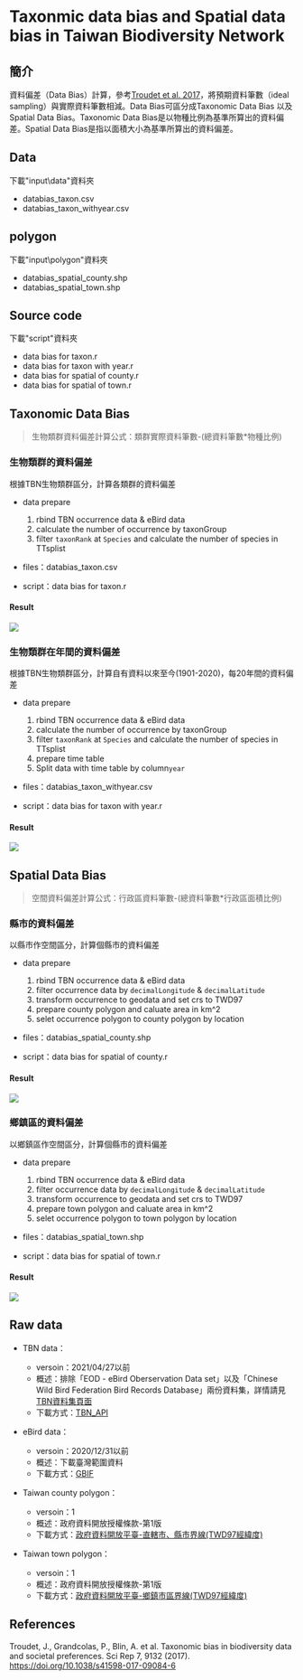 # Taxonmic data bias and Spatial data bias in Taiwan Biodiversity Network
## 簡介
資料偏差（Data Bias）計算，參考[Troudet et al. 2017](https://doi.org/10.1038/s41598-017-09084-6)，將預期資料筆數（ideal sampling）與實際資料筆數相減。Data Bias可區分成Taxonomic Data Bias 以及 Spatial Data Bias。Taxonomic Data Bias是以物種比例為基準所算出的資料偏差。Spatial Data Bias是指以面積大小為基準所算出的資料偏差。

## Data
下載"input\data"資料夾
* databias_taxon.csv
* databias_taxon_withyear.csv

## polygon
下載"input\polygon"資料夾
* databias_spatial_county.shp
* databias_spatial_town.shp

## Source code
下載"script"資料夾
* data bias for taxon.r
* data bias for taxon with year.r
* data bias for spatial of county.r
* data bias for spatial of town.r

## Taxonomic Data Bias
>生物類群資料偏差計算公式：類群實際資料筆數-(總資料筆數*物種比例)

### 生物類群的資料偏差
根據TBN生物類群區分，計算各類群的資料偏差
* data prepare
    1. rbind TBN occurrence data & eBird data
    2. calculate the number of occurrence by taxonGroup
    3. filter `taxonRank` at `Species` and calculate the number of species in TTsplist
 
* files：databias_taxon.csv
* script：data bias for taxon.r

#### Result
    
![](https://i.imgur.com/LUYiE2A.png)


### 生物類群在年間的資料偏差
根據TBN生物類群區分，計算自有資料以來至今(1901-2020)，每20年間的資料偏差
* data prepare
    1. rbind TBN occurrence data & eBird data
    2. calculate the number of occurrence by taxonGroup
    3. filter `taxonRank` at `Species` and calculate the number of species in TTsplist
    4. prepare time table
    5. Split data with time table by column`year` 
 
* files：databias_taxon_withyear.csv
* script：data bias for taxon with year.r

#### Result
![](https://i.imgur.com/mMZV5n0.png)

## Spatial Data Bias
>空間資料偏差計算公式：行政區資料筆數-(總資料筆數*行政區面積比例)

### 縣市的資料偏差
以縣市作空間區分，計算個縣市的資料偏差
* data prepare
    1. rbind TBN occurrence data & eBird data
    2. filter occurrence data by `decimalLongitude` & `decimalLatitude`
    3. transform occurrence to geodata and set crs to TWD97
    4. prepare county polygon and caluate area in km^2
    5. selet occurrence polygon to county polygon by location
 
* files：databias_spatial_county.shp
* script：data bias for spatial of county.r

#### Result
![](https://i.imgur.com/T4dT18q.png)

### 鄉鎮區的資料偏差
以鄉鎮區作空間區分，計算個縣市的資料偏差
* data prepare
    1. rbind TBN occurrence data & eBird data
    2. filter occurrence data by `decimalLongitude` & `decimalLatitude`
    3. transform occurrence to geodata and set crs to TWD97
    4. prepare town polygon and caluate area in km^2
    5. selet occurrence polygon to town polygon by location
 
* files：databias_spatial_town.shp
* script：data bias for spatial of town.r

#### Result
![](https://i.imgur.com/oyCMNnL.jpg)

## Raw data
* TBN data：
    * versoin：2021/04/27以前
    * 概述：排除「EOD - eBird Oberservation Data set」以及「Chinese Wild Bird Federation Bird Records Database」兩份資料集，詳情請見[TBN資料集頁面](https://www.tbn.org.tw/data/datasets)
    * 下載方式：[TBN_API](https://www.tbn.org.tw/data/api)
* eBird data：
    * versoin：2020/12/31以前
    * 概述：下載臺灣範圍資料
    * 下載方式：[GBIF](https://www.gbif.org/occurrence/search?advanced=1&dataset_key=4fa7b334-ce0d-4e88-aaae-2e0c138d049e&publishing_country=TW)

* Taiwan county polygon：
    * versoin：1
    * 概述：政府資料開放授權條款-第1版
    * 下載方式：[政府資料開放平臺-直轄市、縣市界線(TWD97經緯度)](https://data.gov.tw/dataset/7442)
* Taiwan town polygon：
    * versoin：1
    * 概述：政府資料開放授權條款-第1版
    * 下載方式：[政府資料開放平臺-鄉鎮市區界線(TWD97經緯度)](https://data.gov.tw/dataset/7441)

## References

Troudet, J., Grandcolas, P., Blin, A. et al. Taxonomic bias in biodiversity data and societal preferences. Sci Rep 7, 9132 (2017). https://doi.org/10.1038/s41598-017-09084-6